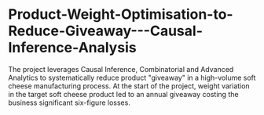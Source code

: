# Product-Weight-Optimisation-to-Reduce-Giveaway---Causal-Inference-Analysis
The project leverages Causal Inference, Combinatorial and Advanced Analytics to systematically reduce product "giveaway" in a high-volume soft cheese manufacturing process. At the start of the project, weight variation in the target soft cheese product led to an annual giveaway costing the business significant six-figure losses.
